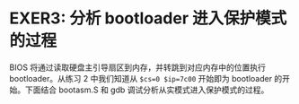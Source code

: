 # EXER3: 分析 bootloader 进入保护模式的过程

BIOS 将通过读取硬盘主引导扇区到内存，并转跳到对应内存中的位置执行 bootloader。从练习 2 中我们知道从 `$cs=0 $ip=7c00` 开始即为 bootloader 的开始。下面结合 bootasm.S 和 gdb 调试分析从实模式进入保护模式的过程。
